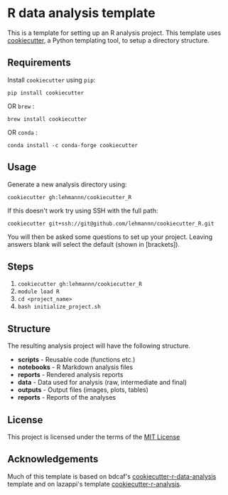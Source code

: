 R data analysis template
========================

This is a template for setting up an R analysis project. This template uses
[cookiecutter](https://github.com/audreyr/cookiecutter), a Python templating
tool, to setup a directory structure.

Requirements
------------

Install `cookiecutter` using `pip`:

```
pip install cookiecutter
```

OR `brew` :

```
brew install cookiecutter
```

OR `conda` :

```
conda install -c conda-forge cookiecutter
```

Usage
-----

Generate a new analysis directory using:

```
cookiecutter gh:lehmannn/cookiecutter_R
```

If this doesn't work try using SSH with the full path:

```
cookiecutter git+ssh://git@github.com/lehmannn/cookiecutter_R.git
```

You will then be asked some questions to set up your project. Leaving answers
blank will select the default (shown in [brackets]).

Steps
------

1. `cookiecutter gh:lehmannn/cookiecutter_R`
2. `module load R`
3. `cd <project_name>`
4. `bash initialize_project.sh`

Structure
----------

The resulting analysis project will have the following structure.

* **scripts** - Reusable code (functions etc.)
* **notebooks** - R Markdown analysis files
* **reports** - Rendered analysis reports
* **data** - Data used for analysis (raw, intermediate and final)
* **outputs** - Output files (images, plots, tables)
* **reports** - Reports of the analyses

License
-------

This project is licensed under the terms of the [MIT License](/LICENSE)

Acknowledgements
----------------

Much of this template is based on bdcaf's
[cookiecutter-r-data-analysis](https://github.com/bdcaf/cookiecutter-r-data-analysis)
template and on lazappi's template [cookiecutter-r-analysis](https://github.com/lazappi/cookiecutter-r-analysis).

